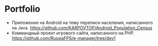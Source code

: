 # Portfolio
- Приложение на Android на тему переписи населения, написанного на Java. https://github.com/KARPOVTOP/Android_Population_Census
- Коммандный проект игрового сайта, написанного на PHP. https://github.com/RussiaFPS/e-manager/tree/dev1


